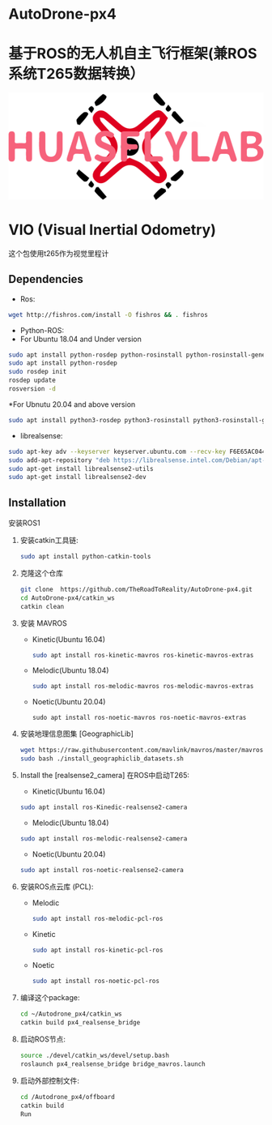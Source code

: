 # AutoDrone-px4
# 基于ROS的无人机自主飞行框架(兼ROS系统T265数据转换）
![image](https://github.com/TheRoadToReality/AutoDrone-px4/blob/main/assets/logo.png#pic_center)

# VIO (Visual Inertial Odometry)
这个包使用t265作为视觉里程计
## Dependencies
* Ros:
```bash
wget http://fishros.com/install -O fishros && . fishros

```
* Python-ROS:
* For Ubuntu 18.04 and Under version
```bash
sudo apt install python-rosdep python-rosinstall python-rosinstall-generator python-wstool build-essential
sudo apt install python-rosdep
sudo rosdep init
rosdep update
rosversion -d
```
*For Ubnutu 20.04 and above version
```bash
sudo apt install python3-rosdep python3-rosinstall python3-rosinstall-generator python3-wstool build-essential
```
* librealsense: 
```bash
sudo apt-key adv --keyserver keyserver.ubuntu.com --recv-key F6E65AC044F831AC80A06380C8B3A55A6F3EFCDE || sudo apt-key adv --keyserver hkp://keyserver.ubuntu.com:80 --recv-key F6E65AC044F831AC80A06380C8B3A55A6F3EFCDE
sudo add-apt-repository "deb https://librealsense.intel.com/Debian/apt-repo $(lsb_release -cs) main" -u
sudo apt-get install librealsense2-utils
sudo apt-get install librealsense2-dev
```


## Installation
安装ROS1

1. 安装catkin工具链:

   ```bash
   sudo apt install python-catkin-tools

   ```

1. 克隆这个仓库

   ```bash
   git clone  https://github.com/TheRoadToReality/AutoDrone-px4.git
   cd AutoDrone-px4/catkin_ws
   catkin clean

   ```

1. 安装 MAVROS
   * Kinetic(Ubuntu 16.04)
     ```bash
     sudo apt install ros-kinetic-mavros ros-kinetic-mavros-extras
     ```
   * Melodic(Ubuntu 18.04)
     ```bash
     sudo apt install ros-melodic-mavros ros-melodic-mavros-extras
     ```
   * Noetic(Ubuntu 20.04)
     ```
     sudo apt install ros-noetic-mavros ros-noetic-mavros-extras
1. 安装地理信息图集 [GeographicLib] 
   ```bash
   wget https://raw.githubusercontent.com/mavlink/mavros/master/mavros/scripts/install_geographiclib_datasets.sh
   sudo bash ./install_geographiclib_datasets.sh   
   ```

1. Install the [realsense2_camera] 在ROS中启动T265:
   * Kinetic(Ubuntu 16.04)
   ```bash
   sudo apt install ros-Kinedic-realsense2-camera
   ```
   * Melodic(Ubuntu 18.04)
   ```bash
   sudo apt install ros-melodic-realsense2-camera
   ```
   * Noetic(Ubuntu 20.04)
   ```bash
   sudo apt install ros-noetic-realsense2-camera
   ```

1. 安装ROS点云库 (PCL):

   * Melodic
     ```bash
     sudo apt install ros-melodic-pcl-ros
     ```
   * Kinetic
     ```bash
     sudo apt install ros-kinetic-pcl-ros
     ```
   * Noetic
     ```bash
     sudo apt install ros-noetic-pcl-ros

1. 编译这个package:

   ```bash
   cd ~/Autodrone_px4/catkin_ws
   catkin build px4_realsense_bridge
   ```

1. 启动ROS节点:

   ```bash
   source ./devel/catkin_ws/devel/setup.bash
   roslaunch px4_realsense_bridge bridge_mavros.launch
   ```
1. 启动外部控制文件:
   ```bash
   cd /Autodrone_px4/offboard
   catkin build
   Run
   ```
